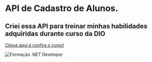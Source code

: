 # API de Cadastro de Alunos.

## Criei essa API para treinar minhas habilidades adquiridas durante curso da DIO

[Clique aqui e confira o curso!](https://dio.me/curso-dot-net/AFCH8YG2KY72)

![Formação .NET Developer](https://i.ytimg.com/vi/NtoRw1abFbs/maxresdefault.jpg?sqp=-oaymwEmCIAKENAF8quKqQMa8AEB-AH-CYAC0AWKAgwIABABGF0gUihlMA8=&rs=AOn4CLCAYi4m5ptL_ifo73Vi3JCGuzmpXw)
